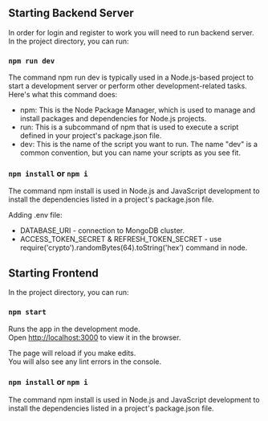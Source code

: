 ## Starting Backend Server
In order for login and register to work you will need to run backend server. In the project directory, you can run:

### `npm run dev`

The command npm run dev is typically used in a Node.js-based project to start a development server or perform other development-related tasks. Here's what this command does:

* npm: This is the Node Package Manager, which is used to manage and install packages and dependencies for Node.js projects.
* run: This is a subcommand of npm that is used to execute a script defined in your project's package.json file.
* dev: This is the name of the script you want to run. The name "dev" is a common convention, but you can name your scripts as you see fit.

### `npm install` or `npm i`

The command npm install is used in Node.js and JavaScript development to install the dependencies listed in a project's package.json file.

Adding .env file: 

* DATABASE_URI - connection to MongoDB cluster.
* ACCESS_TOKEN_SECRET &  REFRESH_TOKEN_SECRET - use require('crypto').randomBytes(64).toString('hex') command in node.

## Starting Frontend

In the project directory, you can run:

### `npm start`

Runs the app in the development mode.\
Open [http://localhost:3000](http://localhost:3000) to view it in the browser.

The page will reload if you make edits.\
You will also see any lint errors in the console.

### `npm install` or `npm i`

The command npm install is used in Node.js and JavaScript development to install the dependencies listed in a project's package.json file.
